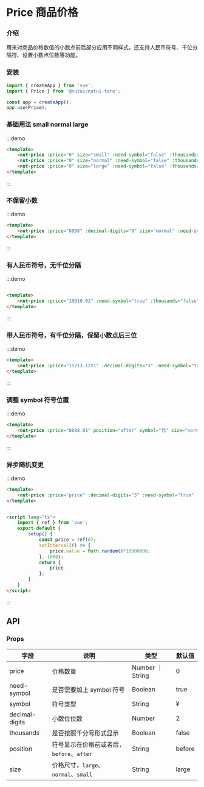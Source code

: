 # Price 商品价格

### 介绍

用来对商品价格数值的小数点前后部分应用不同样式，还支持人民币符号、千位分隔符、设置小数点位数等功能。

### 安装

```javascript
import { createApp } from 'vue';
import { Price } from '@nutui/nutui-taro';

const app = createApp();
app.use(Price);

```


### 基础用法 small normal large

:::demo

``` html
<template>
    <nut-price :price="0" size="small" :need-symbol="false" :thousands="true" />
    <nut-price :price="0" size="normal" :need-symbol="false" :thousands="true" />
    <nut-price :price="0" size="large" :need-symbol="false" :thousands="true" />
</template>
```

:::

### 不保留小数

:::demo

``` html
<template>
    <nut-price :price="8888" :decimal-digits="0" size="normal" :need-symbol="true" :thousands="true" />
</template>
```

:::

### 有人民币符号，无千位分隔

:::demo

``` html

<template>
    <nut-price :price="10010.01" :need-symbol="true" :thousands="false" />
</template>
```
:::
### 带人民币符号，有千位分隔，保留小数点后三位

:::demo

``` html
<template>
    <nut-price :price="15213.1221" :decimal-digits="3" :need-symbol="true" :thousands="true" />
</template>
```

:::

### 调整 symbol 符号位置

:::demo

``` html
<template>
    <nut-price :price="8888.01" position="after" symbol="元" size="normal" :need-symbol="true" :thousands="true" />
</template>
```

:::
### 异步随机变更

:::demo

``` html
<template>
    <nut-price :price="price" :decimal-digits="3" :need-symbol="true" :thousands="true" />
</template>


<script lang="ts">
    import { ref } from 'vue';
    export default {
        setup() {
            const price = ref(0);
            setInterval(() => {
                price.value = Math.random()*10000000;
            }, 1000);
            return {
                price
            };
        }
    }
</script>
```
:::
## API
### Props

| 字段           | 说明                                    | 类型    | 默认值 |
|----------------|-----------------------------------------|---------|--------|
| price          | 价格数量                                | Number ｜ String | 0      |
| need-symbol    | 是否需要加上 symbol 符号                 | Boolean          | true   |
| symbol         | 符号类型                                | String           | &yen;  |
| decimal-digits | 小数位位数                              | Number  | 2     |
| thousands      | 是否按照千分号形式显示                    | Boolean          | false  |
| position       | 符号显示在价格前或者后，`before`、`after`  | String           | before |
| size           | 价格尺寸，`large`、`normal`、`small`     | String           | large |